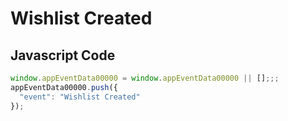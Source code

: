 # Wishlist Created

### 

## Javascript Code
```js
window.appEventData00000 = window.appEventData00000 || [];;;
appEventData00000.push({
  "event": "Wishlist Created"
});
```








